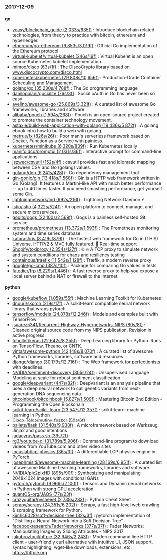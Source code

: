 ### 2017-12-09

#### go
* [yeasy/blockchain_guide (2,033s/635f)](https://github.com/yeasy/blockchain_guide) : Introduce blockchain related technologies, from theory to practice with bitcoin, ethereum and hyperledger.
* [ethereum/go-ethereum (9,853s/3,019f)](https://github.com/ethereum/go-ethereum) : Official Go implementation of the Ethereum protocol
* [virtual-kubelet/virtual-kubelet (246s/19f)](https://github.com/virtual-kubelet/virtual-kubelet) : Virtual Kubelet is an open source Kubernetes kubelet implementation.
* [mimoo/disco (63s/1f)](https://github.com/mimoo/disco) : The DiscoCrypto library based on www.discocrypto.com/disco.html
* [kubernetes/kubernetes (29,808s/10,656f)](https://github.com/kubernetes/kubernetes) : Production-Grade Container Scheduling and Management
* [golang/go (35,230s/4,788f)](https://github.com/golang/go) : The Go programming language
* [danilopolani/gocialite (76s/3f)](https://github.com/danilopolani/gocialite) : Social oAuth in Go has never been so easy
* [avelino/awesome-go (25,869s/3,321f)](https://github.com/avelino/awesome-go) : A curated list of awesome Go frameworks, libraries and software
* [alibaba/pouch (1,594s/268f)](https://github.com/alibaba/pouch) : Pouch is an open-source project created to promote the container technology movement.
* [astaxie/build-web-application-with-golang (19,436s/5,872f)](https://github.com/astaxie/build-web-application-with-golang) : A golang ebook intro how to build a web with golang
* [metrue/fx (826s/26f)](https://github.com/metrue/fx) : Poor man's serverless framework based on Docker, Function as a Service with painless.
* [kubernetes/minikube (6,320s/839f)](https://github.com/kubernetes/minikube) : Run Kubernetes locally
* [manifoldco/promptui (2,031s/36f)](https://github.com/manifoldco/promptui) : Interactive prompt for command-line applications
* [jszwec/csvutil (152s/4f)](https://github.com/jszwec/csvutil) : csvutil provides fast and idiomatic mapping between CSV and Go (golang) values.
* [golang/dep (6,241s/428f)](https://github.com/golang/dep) : Go dependency management tool
* [gin-gonic/gin (13,418s/1,568f)](https://github.com/gin-gonic/gin) : Gin is a HTTP web framework written in Go (Golang). It features a Martini-like API with much better performance -- up to 40 times faster. If you need smashing performance, get yourself some Gin.
* [lightningnetwork/lnd (992s/216f)](https://github.com/lightningnetwork/lnd) : Lightning Network Daemon ⚡️
* [istio/istio (4,322s/524f)](https://github.com/istio/istio) : An open platform to connect, manage, and secure microservices.
* [gogits/gogs (22,100s/2,569f)](https://github.com/gogits/gogs) : Gogs is a painless self-hosted Git service.
* [prometheus/prometheus (13,372s/1,593f)](https://github.com/prometheus/prometheus) : The Prometheus monitoring system and time series database.
* [kataras/iris (8,419s/879f)](https://github.com/kataras/iris) : The fastest web framework for Go in (THIS) Universe. HTTP/2 & MVC fully featured. 🎁 Real-time support
* [Shopify/toxiproxy (2,354s/127f)](https://github.com/Shopify/toxiproxy) : ⏰ 🔥 A TCP proxy to simulate network and system conditions for chaos and resiliency testing
* [containous/traefik (11,542s/1,128f)](https://github.com/containous/traefik) : Træfik, a modern reverse proxy
* [google/go-cmp (387s/10f)](https://github.com/google/go-cmp) : Package for comparing Go values in tests
* [fatedier/frp (8,229s/1,446f)](https://github.com/fatedier/frp) : A fast reverse proxy to help you expose a local server behind a NAT or firewall to the internet.

#### python
* [google/kubeflow (1,059s/55f)](https://github.com/google/kubeflow) : Machine Learning Toolkit for Kubernetes
* [dnouri/skorch (219s/17f)](https://github.com/dnouri/skorch) : A scikit-learn compatible neural network library that wraps pytorch
* [tensorflow/models (24,878s/12,246f)](https://github.com/tensorflow/models) : Models and examples built with TensorFlow
* [jsuarez5341/Recurrent-Highway-Hypernetworks-NIPS (80s/8f)](https://github.com/jsuarez5341/Recurrent-Highway-Hypernetworks-NIPS) : Cleaned original source code from my NIPS publication. Revision in active progress.
* [fchollet/keras (22,642s/8,255f)](https://github.com/fchollet/keras) : Deep Learning library for Python. Runs on TensorFlow, Theano, or CNTK.
* [vinta/awesome-python (42,148s/8,070f)](https://github.com/vinta/awesome-python) : A curated list of awesome Python frameworks, libraries, software and resources
* [django/django (30,179s/12,716f)](https://github.com/django/django) : The Web framework for perfectionists with deadlines.
* [NVIDIA/sentiment-discovery (305s/24f)](https://github.com/NVIDIA/sentiment-discovery) : Unsupervised Language Modeling at scale for robust sentiment classification
* [google/deepvariant (447s/82f)](https://github.com/google/deepvariant) : DeepVariant is an analysis pipeline that uses a deep neural network to call genetic variants from next-generation DNA sequencing data.
* [bitcoinbook/bitcoinbook (5,827s/1,509f)](https://github.com/bitcoinbook/bitcoinbook) : Mastering Bitcoin 2nd Edition - Programming the Open Blockchain
* [scikit-learn/scikit-learn (23,547s/12,357f)](https://github.com/scikit-learn/scikit-learn) : scikit-learn: machine learning in Python
* [Cisco-Talos/mutiny-fuzzer (58s/6f)](https://github.com/Cisco-Talos/mutiny-fuzzer) : 
* [pallets/flask (31,540s/9,938f)](https://github.com/pallets/flask) : A microframework based on Werkzeug, Jinja2 and good intentions
* [jadacyrus/pass.sh (39s/2f)](https://github.com/jadacyrus/pass.sh) : 
* [rg3/youtube-dl (31,789s/5,906f)](https://github.com/rg3/youtube-dl) : Command-line program to download videos from YouTube.com and other video sites
* [locuslab/lcp-physics (36s/3f)](https://github.com/locuslab/lcp-physics) : A differentiable LCP physics engine in PyTorch.
* [josephmisiti/awesome-machine-learning (28,169s/6,951f)](https://github.com/josephmisiti/awesome-machine-learning) : A curated list of awesome Machine Learning frameworks, libraries and software.
* [NVIDIA/pix2pixHD (895s/90f)](https://github.com/NVIDIA/pix2pixHD) : Synthesizing and manipulating 2048x1024 images with conditional GANs
* [pytorch/pytorch (9,966s/2,100f)](https://github.com/pytorch/pytorch) : Tensors and Dynamic neural networks in Python with strong GPU acceleration
* [quantOS-org/JAQS (77s/23f)](https://github.com/quantOS-org/JAQS) : 
* [crazyguitar/pysheeet (2,738s/283f)](https://github.com/crazyguitar/pysheeet) : Python Cheat Sheet
* [scrapy/scrapy (24,351s/6,202f)](https://github.com/scrapy/scrapy) : Scrapy, a fast high-level web crawling & scraping framework for Python.
* [kimhc6028/soft-decision-tree (32s/3f)](https://github.com/kimhc6028/soft-decision-tree) : pytorch implementation of "Distilling a Neural Network Into a Soft Decision Tree"
* [facebookresearch/FaderNetworks (377s/37f)](https://github.com/facebookresearch/FaderNetworks) : Fader Networks: Manipulating Images by Sliding Attributes - NIPS 2017
* [jakubroztocil/httpie (32,946s/2,243f)](https://github.com/jakubroztocil/httpie) : Modern command line HTTP client – user-friendly curl alternative with intuitive UI, JSON support, syntax highlighting, wget-like downloads, extensions, etc. https://httpie.org

